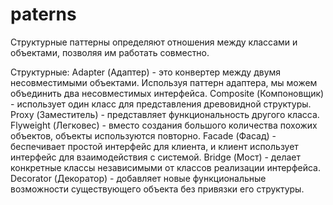 # paterns
Структурные паттерны определяют отношения между классами и объектами, позволяя им работать совместно.

Структурные:
Adapter (Адаптер) - это конвертер между двумя несовместимыми объектами. Используя паттерн адаптера, мы можем объединить два несовместимых интерфейса.
Composite (Компоновщик) - использует один класс для представления древовидной структуры.
Proxy (Заместитель) - представляет функциональность другого класса.
Flyweight (Легковес) - вместо создания большого количества похожих объектов, объекты используются повторно.
Facade (Фасад) - беспечивает простой интерфейс для клиента, и клиент использует интерфейс для взаимодействия с системой.
Bridge (Мост) - делает конкретные классы независимыми от классов реализации интерфейса.
Decorator (Декоратор) - добавляет новые функциональные возможности существующего объекта без привязки его структуры.

